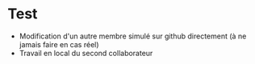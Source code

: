 # Test
- Modification d'un autre membre simulé sur github directement (à ne jamais faire en cas réel)
- Travail en local du second collaborateur